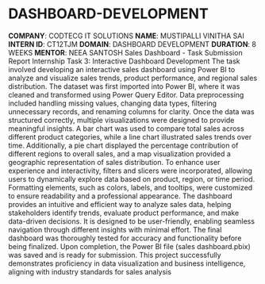 # DASHBOARD-DEVELOPMENT
**COMPANY**: CODTECG IT SOLUTIONS
**NAME**: MUSTIPALLI VINITHA SAI
**INTERN ID**: CT12TJM
**DOMAIN**: DASHBOARD DEVELOPMENT
**DURATION**: 8 WEEKS
**MENTOR**: NEEA SANTOSH
Sales Dashboard - Task Submission Report
Internship Task 3: Interactive Dashboard Development
The task involved developing an interactive sales dashboard using Power BI to analyze and visualize sales trends, product performance, and regional sales distribution. The dataset was first imported into Power BI, where it was cleaned and transformed using Power Query Editor. Data preprocessing included handling missing values, changing data types, filtering unnecessary records, and renaming columns for clarity. Once the data was structured correctly, multiple visualizations were designed to provide meaningful insights. A bar chart was used to compare total sales across different product categories, while a line chart illustrated sales trends over time. Additionally, a pie chart displayed the percentage contribution of different regions to overall sales, and a map visualization provided a geographic representation of sales distribution. To enhance user experience and interactivity, filters and slicers were incorporated, allowing users to dynamically explore data based on product, region, or time period. Formatting elements, such as colors, labels, and tooltips, were customized to ensure readability and a professional appearance. The dashboard provides an intuitive and efficient way to analyze sales data, helping stakeholders identify trends, evaluate product performance, and make data-driven decisions. It is designed to be user-friendly, enabling seamless navigation through different insights with minimal effort. The final dashboard was thoroughly tested for accuracy and functionality before being finalized. Upon completion, the Power BI file (sales dashboard.pbix) was saved and is ready for submission. This project successfully demonstrates proficiency in data visualization and business intelligence, aligning with industry standards for sales analysis
